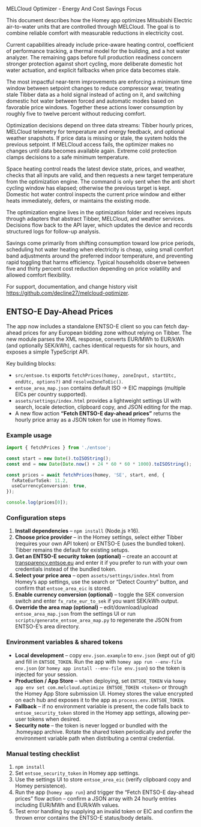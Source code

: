 MELCloud Optimizer - Energy And Cost Savings Focus

This document describes how the Homey app optimizes Mitsubishi Electric air-to-water units that are controlled through MELCloud. The goal is to combine reliable comfort with measurable reductions in electricity cost.

Current capabilities already include price-aware heating control, coefficient of performance tracking, a thermal model for the building, and a hot water analyzer. The remaining gaps before full production readiness concern stronger protection against short cycling, more deliberate domestic hot water actuation, and explicit fallbacks when price data becomes stale.

The most impactful near-term improvements are enforcing a minimum time window between setpoint changes to reduce compressor wear, treating stale Tibber data as a hold signal instead of acting on it, and switching domestic hot water between forced and automatic modes based on favorable price windows. Together these actions lower consumption by roughly five to twelve percent without reducing comfort.

Optimization decisions depend on three data streams: Tibber hourly prices, MELCloud telemetry for temperature and energy feedback, and optional weather snapshots. If price data is missing or stale, the system holds the previous setpoint. If MELCloud access fails, the optimizer makes no changes until data becomes available again. Extreme cold protection clamps decisions to a safe minimum temperature.

Space heating control reads the latest device state, prices, and weather, checks that all inputs are valid, and then requests a new target temperature from the optimization engine. The command is only sent when the anti short cycling window has elapsed; otherwise the previous target is kept. Domestic hot water control inspects the current price window and either heats immediately, defers, or maintains the existing mode.

The optimization engine lives in the optimization folder and receives inputs through adapters that abstract Tibber, MELCloud, and weather services. Decisions flow back to the API layer, which updates the device and records structured logs for follow-up analysis.

Savings come primarily from shifting consumption toward low price periods, scheduling hot water heating when electricity is cheap, using small comfort band adjustments around the preferred indoor temperature, and preventing rapid toggling that harms efficiency. Typical households observe between five and thirty percent cost reduction depending on price volatility and allowed comfort flexibility.

For support, documentation, and change history visit https://github.com/decline27/melcloud-optimizer.

## ENTSO-E Day-Ahead Prices

The app now includes a standalone ENTSO-E client so you can fetch day-ahead prices for any European bidding zone without relying on Tibber. The new module parses the XML response, converts EUR/MWh to EUR/kWh (and optionally SEK/kWh), caches identical requests for six hours, and exposes a simple TypeScript API.

Key building blocks:
- `src/entsoe.ts` exports `fetchPrices(homey, zoneInput, startUtc, endUtc, options?)` and `resolveZoneToEic()`.
- `entsoe_area_map.json` contains default ISO → EIC mappings (multiple EICs per country supported).
- `assets/settings/index.html` provides a lightweight settings UI with search, locale detection, clipboard copy, and JSON editing for the map.
- A new flow action **“Fetch ENTSO-E day-ahead prices”** returns the hourly price array as a JSON token for use in Homey flows.

### Example usage

```ts
import { fetchPrices } from './entsoe';

const start = new Date().toISOString();
const end = new Date(Date.now() + 24 * 60 * 60 * 1000).toISOString();

const prices = await fetchPrices(homey, 'SE', start, end, {
  fxRateEurToSek: 11.2,
  useCurrencyConversion: true,
});

console.log(prices[0]);
```

### Configuration steps

1. **Install dependencies** – `npm install` (Node.js ≥16).
2. **Choose price provider** – in the Homey settings, select either Tibber (requires your own API token) or ENTSO-E (uses the bundled token). Tibber remains the default for existing setups.
3. **Get an ENTSO-E security token (optional)** – create an account at [transparency.entsoe.eu](https://transparency.entsoe.eu) and enter it if you prefer to run with your own credentials instead of the bundled token.
4. **Select your price area** – open `assets/settings/index.html` from Homey’s app settings, use the search or “Detect Country” button, and confirm that `entsoe_area_eic` is stored.
5. **Enable currency conversion (optional)** – toggle the SEK conversion switch and enter `fx_rate_eur_to_sek` if you want SEK/kWh output.
6. **Override the area map (optional)** – edit/download/upload `entsoe_area_map.json` from the settings UI or run `scripts/generate_entsoe_area_map.py` to regenerate the JSON from ENTSO-E’s area directory.

### Environment variables & shared tokens

- **Local development** – copy `env.json.example` to `env.json` (kept out of git) and fill in `ENTSOE_TOKEN`. Run the app with `homey app run --env-file env.json` (or `homey app install --env-file env.json`) so the token is injected for your session.
- **Production / App Store** – when deploying, set `ENTSOE_TOKEN` via `homey app env set com.melcloud.optimize ENTSOE_TOKEN <token>` or through the Homey App Store submission UI. Homey stores the value encrypted on each hub and exposes it to the app as `process.env.ENTSOE_TOKEN`.
- **Fallback** – if no environment variable is present, the code falls back to `entsoe_security_token` stored in the Homey app settings, allowing per-user tokens when desired.
- **Security note** – the token is never logged or bundled with the .homeyapp archive. Rotate the shared token periodically and prefer the environment variable path when distributing a central credential.

### Manual testing checklist

1. `npm install`
2. Set `entsoe_security_token` in Homey app settings.
3. Use the settings UI to store `entsoe_area_eic` (verify clipboard copy and Homey persistence).
4. Run the app (`homey app run`) and trigger the “Fetch ENTSO-E day-ahead prices” flow action – confirm a JSON array with 24 hourly entries including EUR/MWh and EUR/kWh values.
5. Test error handling by supplying an invalid token or EIC and confirm the thrown error contains the ENTSO-E status/body details.
